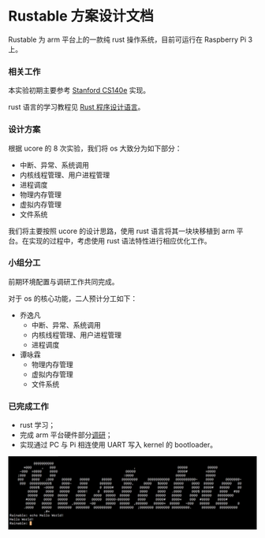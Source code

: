 # Rustable 方案设计文档 

Rustable 为 arm 平台上的一款纯 rust 操作系统，目前可运行在 Raspberry Pi 3 上。

### 相关工作

本实验初期主要参考 [Stanford CS140e](https://web.stanford.edu/class/cs140e/) 实现。

rust 语言的学习教程见 [Rust 程序设计语言](https://www.gitbook.com/book/kaisery/rust-book-chinese)。

### 设计方案

根据 ucore 的 8 次实验，我们将 os 大致分为如下部分：

- 中断、异常、系统调用
- 内核线程管理、用户进程管理
- 进程调度
- 物理内存管理
- 虚拟内存管理
- 文件系统

我们将主要按照 ucore 的设计思路，使用 rust 语言将其一块块移植到 arm 平台。在实现的过程中，考虑使用 rust 语法特性进行相应优化工作。

### 小组分工

前期环境配置与调研工作共同完成。

对于 os 的核心功能，二人预计分工如下：

- 乔逸凡
  - 中断、异常、系统调用
  - 内核线程管理、用户进程管理
  - 进程调度
- 谭咏霖
  - 物理内存管理
  - 虚拟内存管理
  - 文件系统

### 已完成工作

- rust 学习；
- 完成 arm 平台硬件部分[调研](https://github.com/oscourse-tsinghua/OS2018spring-projects-g13/blob/master/Rustable/Rustable_Survey.md)；
- 实现通过 PC 与 Pi 相连使用 UART 写入 kernel 的 bootloader。

![Rustable](./Rustable.png)
